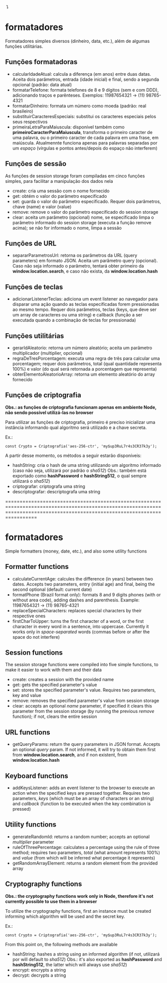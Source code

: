 &#12746;
# formatadores
Formatadores simples diversos (dinheiro, data, etc.), além de algumas funções utilitárias.

## Funções formatadoras
- calcularIdadeAtual: calcula a diferença (em anos) entre duas datas. Aceita dois parâmetros, entrada (idade inicial) e final, sendo a segunda opcional (padrão: data atual)
- formatarTelefone: formata telefones de 8 e 9 dígitos (sem e com DDD), adicionando traços e parênteses. Exemplos: 11987654321 -> (11) 98765-4321
- formatarDinheiro: formata um número como moeda (padrão: real brasileiro)
- substituirCaracteresEspeciais: substitui os caracteres especiais pelos seus respectivos
- primeiraLetraParaMaiuscula: disponível também como **primeiroCaracterParaMaiuscula**, transforma o primeiro caracter de uma palavra, ou o primeiro caracter de cada palavra em uma frase, em maiúscula. Atualmennte funciona apenas para palavras separadas por um *espaço* (vírgulas e pontos antes/depois do espaço não interferem)

## Funções de sessão
As funções de session storage foram compiladas em cinco funções simples, para facilitar a manipulação dos dados nela
- create: cria uma sessão com o nome fornecido
- get: obtém o valor do parâmetro especificado
- set: guarda o valor do parâmetro especificado. Requer dois parâmetros, chave (name) e valor (value)
- remove: remove o valor do parâmetro especificado do session storage
- clear: aceita um parâmetro (opcional) nome, se especificado limpa o parâmetro informado do session storage (executa a função remove acima); se não for informado o nome, limpa a sessão

## Funções de URL
- separarParametrosUrl: retorna os parâmetros da URL (query parameters) em formato JSON. Aceita um parâmetro query (opcional). Caso não seja informado o parâmetro, tentará obter primeiro da **window.location.search**, e caso não exista, da **window.location.hash**

## Funções de teclas
- adicionarListenerTeclas: adiciona um event listener ao navegador para disparar uma ação quando as teclas especificadas forem pressionadas ao mesmo tempo. Requer dois parâmetros, teclas (keys, que deve ser um array de caracteres ou uma string) e callback (função a ser executada quando a combinação de teclas for pressionada)

## Funções utilitárias
- gerarIdAleatorio: retorna um número aleatório; aceita um parâmetro multiplicador (multiplier, opcional)
- regraDeTresPorcentagem: executa uma regra de três para calcular uma porcentagem; requer dois parâmetros, total (qual quantidade representa 100%) e valor (do qual será retornada a porcentagem que representa)
- obterElementoAleatorioArray: retorna um elemento aleatório do array fornecido

## Funções de criptografia
**Obs.: as funções de criptografia funcionam apenas em ambiente Node, não sendo possível utilizá-las no browser**

Para utilizar as funções de criptografia, primeiro é preciso inicializar uma instância informando qual algoritmo será utilizado e a chave secreta.

Ex.:
```
const Crypto = Criptografia('aes-256-ctr', 'my$up3RuL7r4s3CR37k3y');
```

A partir desse momento, os métodos a seguir estarão disponíveis:

- hashString: cria o hash de uma string utilizando um algoritmo informado (caso não seja, utilizará por padrão o *sha512*)
  Obs.: também está exportado como **hashPassword** e **hashString512**, o qual sempre utilizará o *sha512*)
- criptografar: criptografa uma string
- descriptografar: descriptografa uma string

=============================================================================================================================================================================

# formatadores
Simple formatters (money, date, etc.), and also some utility functions

## Formatter functions
- calculateCurrentAge: calcules the difference (in years) between two dates. Accepts two parameters, entry (initial age) and final, being the second optional (default: current date)
- formatPhone (Brazil format only): formats 8 and 9 digits phones (with or without area code), adding dashes and parenthesis. Example: 11987654321 -> (11) 98765-4321
- replaceSpecialCharacters: replaces special characters by their respective ones
- firstCharToUpper: turns the first character of a word, or the first character in every word in a sentence, into uppercase. Currently it works only in *space-separated* words (commas before or after the space do not interfere)

## Session functions
The session storage functions were compiled into five simple functions, to make it easier to work with them and their data
- create: creates a session with the provided name
- get: gets the specified parameter's value
- set: stores the specified parameter's value. Requires two parameters, key and value
- remove: removes the specified parameter's value from session storage
- clear: accepts an optional *name* parameter, if specified it clears this parameter from the session storage (by running the previous *remove* function); if not, clears the entire session

## URL functions
- getQueryParams: return the query parameters in JSON format. Accepts an optional *query* param. If not informed, it will try to obtain them first from **window.location.search**, and if non existent, from **window.location.hash**

## Keyboard functions
- addKeysListener: adds an event listener to the browser to execute an action when the specified keys are pressed together. Requires two parameters, *keys* (which must be an array of characters or an string) and *callback* (function to be executed when the key combination is pressed)

## Utility functions
- generateRandomId: returns a random number; accepts an optional *multiplier* parameter
- ruleOfThreePercentage: calculates a percentage using the rule of three method; requires two parameters, *total* (what amount represents 100%) and *value* (from which will be inferred what percentage it represents)
- getRandomArrayElement: returns a random element from the provided array

## Cryptography functions
**Obs.: the cryptography functions work only in Node, therefore it's not currently possible to use them in a browser**

To utilize the cryptography functions, first an instance must be created informing which algorithm will be used and the secret key.

Ex.:
```
const Crypto = Criptografia('aes-256-ctr', 'my$up3RuL7r4s3CR37k3y');
```

From this point on, the following methods are available

- hashString: hashes a string using an informed algorithm (if not, utilizará por will default to *sha512*)
  Obs.: it's also exported as **hashPassword** and **hashString512**, the latter which will always use *sha512*)
- encrypt: encrypts a string
- decrypt: decrypts a string